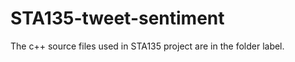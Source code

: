 STA135-tweet-sentiment
======================

The c++ source files used in STA135 project are in the folder label.

